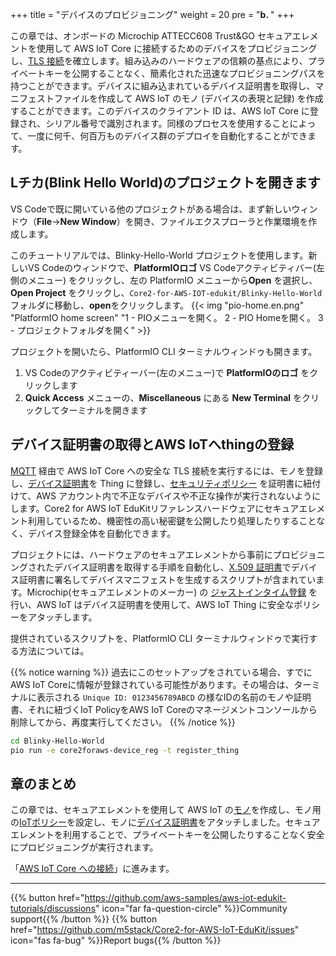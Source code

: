 +++
title = "デバイスのプロビジョニング"
weight = 20
pre = "<b>b. </b>"
+++

この章では、オンボードの Microchip ATTECC608 Trust&GO セキュアエレメントを使用して AWS IoT Core に接続するためのデバイスをプロビジョニングし、[TLS 接続](https://docs.aws.amazon.com/iot/latest/developerguide/transport-security.html)を確立します。組み込みのハードウェアの信頼の基点により、プライベートキーを公開することなく、簡素化された迅速なプロビジョニングパスを持つことができます。デバイスに組み込まれているデバイス証明書を取得し、マニフェストファイルを作成して AWS IoT のモノ (デバイスの表現と記録) を作成することができます。このデバイスのクライアント ID は、AWS IoT Core に登録され、シリアル番号で識別されます。同様のプロセスを使用することによって、一度に何千、何百万ものデバイス群のデプロイを自動化することができます。

## Lチカ(Blink Hello World)のプロジェクトを開きます

VS Codeで既に開いている他のプロジェクトがある場合は、まず新しいウィンドウ（**File**→**New Window**）を開き、ファイルエクスプローラと作業環境を作成します。

このチュートリアルでは、Blinky-Hello-World プロジェクトを使用します。新しいVS Codeのウィンドウで、**PlatformIOロゴ** VS Codeアクティビティバー(左側のメニュー) をクリックし、左の PlatformIO メニューから**Open** を選択し、**Open Project** をクリックし、`Core2-for-AWS-IOT-edukit/Blinky-Hello-World`フォルダに移動し、**open**をクリックします。
{{< img "pio-home.en.png" "PlatformIO home screen" "1 - PIOメニューを開く。 2 - PIO Homeを開く。 3 - プロジェクトフォルダを開く" >}}

プロジェクトを開いたら、PlatformIO CLI ターミナルウィンドゥも開きます。

1. VS Codeのアクティビティーバー(左のメニュー)で **PlatformIOのロゴ** をクリックします
2. **Quick Access** メニューの、**Miscellaneous** にある **New Terminal** をクリックしてターミナルを開きます

## デバイス証明書の取得とAWS IoTへthingの登録

[MQTT](https://docs.aws.amazon.com/iot/latest/developerguide/mqtt.html) 経由で AWS IoT Core への安全な TLS 接続を実行するには、モノを登録し、[デバイス証明書](https://docs.aws.amazon.com/iot/latest/developerguide/register-device-cert.html)を Thing に登録し、[セキュリティポリシー](https://docs.aws.amazon.com/iot/latest/developerguide/iot-policies.html) を証明書に紐付けて、AWS アカウント内で不正なデバイスや不正な操作が実行されないようにします。Core2 for AWS IoT EduKitリファレンスハードウェアにセキュアエレメント利用しているため、機密性の高い秘密鍵を公開したり処理したりすることなく、デバイス登録全体を自動化できます。

プロジェクトには、ハードウェアのセキュアエレメントから事前にプロビジョニングされたデバイス証明書を取得する手順を自動化し、[X.509 証明書](https://docs.aws.amazon.com/iot/latest/developerguide/x509-client-certs.html#x509-client-cert-basics)でデバイス証明書に署名してデバイスマニフェストを生成するスクリプトが含まれています。Microchip(セキュアエレメントのメーカー) の [ジャストインタイム登録](https://aws.amazon.com/blogs/iot/just-in-time-registration-of-device-certificates-on-aws-iot/) を行い、AWS IoT はデバイス証明書を使用して、AWS IoT Thing に安全なポリシーをアタッチします。


提供されているスクリプトを、PlatformIO CLI ターミナルウィンドゥで実行する方法については。

{{% notice warning %}}
過去にこのセットアップをされている場合、すでにAWS IoT Coreに情報が登録されている可能性があります。その場合は、ターミナルに表示される `Unique ID: 0123456789ABCD` の様なIDの名前のモノや証明書、それに紐づくIoT PolicyをAWS IoT Coreのマネージメントコンソールから削除してから、再度実行してください。
{{% /notice %}}

```bash
cd Blinky-Hello-World
pio run -e core2foraws-device_reg -t register_thing
```

## 章のまとめ
この章では、セキュアエレメントを使用して AWS IoT の[モノ](https://docs.aws.amazon.com/iot/latest/developerguide/thing-registry.html)を作成し、モノ用の[IoTポリシー](https://docs.aws.amazon.com/iot/latest/developerguide/thing-policy-variables.html)を設定し、モノに[デバイス証明書](https://docs.aws.amazon.com/iot/latest/developerguide/x509-client-certs.html)をアタッチしました。セキュアエレメントを利用することで、プライベートキーを公開したりすることなく安全にプロビジョニングが実行されます。

「[AWS IoT Core への接続](/jp/blinky-hello-world/connecting-to-aws.html)」に進みます。

---
{{% button href="https://github.com/aws-samples/aws-iot-edukit-tutorials/discussions" icon="far fa-question-circle" %}}Community support{{% /button %}} {{% button href="https://github.com/m5stack/Core2-for-AWS-IoT-EduKit/issues" icon="fas fa-bug" %}}Report bugs{{% /button %}}
